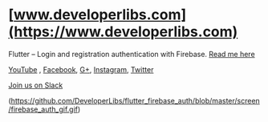 # [www.developerlibs.com](https://www.developerlibs.com)

Flutter – Login and registration authentication with Firebase. [Read me here](https://www.developerlibs.com/2018/10/flutter-login-registration-authentication-firebase.html)

[YouTube](https://youtu.be/dt4HlORuT7Q&t=8s) ,
[Facebook](https://www.facebook.com/developerlibs), 
[G+](https://plus.google.com/109457600203481575432),
[Instagram](https://www.instagram.com/developerlibs/), 
[Twitter](https://twitter.com/LibsDeveloper)

[Join us on Slack](https://join.slack.com/t/developerlibs/shared_invite/enQtNDU1NzQzNTM5MDYwLTk0Mjc2MWQwNGExNDdiZWQ5MzJlYTVhZGQzMTRiOTcwODVmOGNmMWM5NTZkYWIxNDExNWM0NWMzZjBhODRmNDg)

(https://github.com/DeveloperLibs/flutter_firebase_auth/blob/master/screen/firebase_auth_gif.gif)
